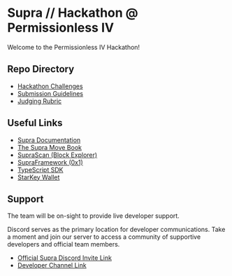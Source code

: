 # Supra // Hackathon @ Permissionless IV

Welcome to the Permissionless IV Hackathon! 

## Repo Directory

- [Hackathon Challenges](./hackathon-challenges.md)
- [Submission Guidelines](./submission-guidelines.md)
- [Judging Rubric](./judging-rubric.md)

## Useful Links

- [Supra Documentation](https://docs.supra.com/)
- [The Supra Move Book](https://docs.supra.com/network/move/move-book)
- [SupraScan (Block Explorer)](https://testnet.suprascan.io/)
- [SupraFramework (0x1)](https://github.com/Entropy-Foundation/aptos-core/tree/dev/aptos-move/framework/supra-framework)
- [TypeScript SDK](https://sdk-docs.supra.com/index.html)
- [StarKey Wallet](https://docs.starkey.app/)

## Support

The team will be on-sight to provide live developer support.

Discord serves as the primary location for developer communications. Take a moment and join our server to access a community of supportive developers and official team members.

- [Official Supra Discord Invite Link](https://discord.gg/supralabs)
- [Developer Channel Link](https://discord.com/channels/850682587273625661/1293702501433872456)